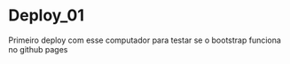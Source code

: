 # Deploy_01
 Primeiro deploy com esse computador para testar se o bootstrap funciona no github pages
